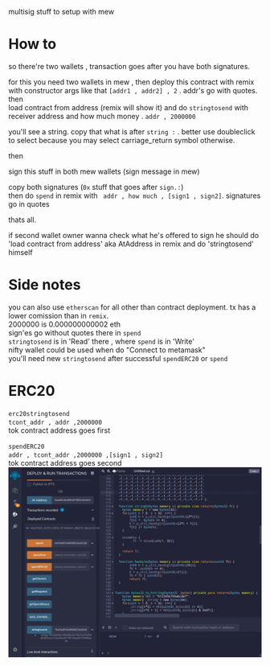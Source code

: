 multisig stuff to setup with mew  

# How to  
  
so there're two wallets , transaction goes after you have both signatures.  
  
for this you need two wallets in mew , then deploy this contract with remix with constructor args like that `[addr1 , addr2] , 2` . addr's go with quotes.
then  
load contract from address (remix will show it) and do `stringtosend` with receiver address and how much money . `addr , 2000000`  
  
  you'll see a string. copy that what is after `string :` . better use doubleclick to select because you may select carriage_return symbol otherwise.   

 then  

 sign this stuff in both mew wallets (sign message in mew)   
  
 copy both signatures (`0x` stuff that goes after `sign.:`)  
then do `spend` in remix  with ` addr , how much , [sign1 , sign2]`. signatures go in quotes  
  
  thats all.  
  
if second wallet owner wanna check what he's offered to sign he should do 'load contract from address' aka AtAddress in remix and do 'stringtosend' himself 
  
# Side notes  
you can also use `etherscan` for all other than contract deployment. tx has a lower comission than in `remix`.  
2000000 is 0.000000000002 eth  
sign'es go without quotes there  in `spend`  
`stringtosend` is in 'Read' there , where `spend` is in 'Write'  
nifty wallet could be used when do "Connect to metamask"  
you'll need new `stringtosend` after successful `spendERC20` or `spend`
  
# ERC20  
`erc20stringtosend`  
`tcont_addr , addr ,2000000`  
tok contract address goes first  
  
`spendERC20`  
`addr , tcont_addr ,2000000 ,[sign1 , sign2]`  
tok contract address goes second  
![Screen1](/bxx.jpg)